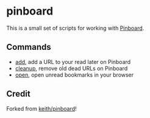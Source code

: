 # pinboard

This is a small set of scripts for working with
[Pinboard](https://pinboard.in/).

## Commands

- [add](https://github.com/svanburen/pinboard/blob/master/src/pinboard-add),
  add a URL to your read later on Pinboard
- [cleanup](https://github.com/svanburen/pinboard/blob/master/src/pinboard-cleanup),
  remove old dead URLs on Pinboard
- [open](https://github.com/svanburen/pinboard/blob/master/src/pinboard-open),
  open unread bookmarks in your browser

## Credit

Forked from [keith/pinboard](https://github.com/keith/pinboard)!
